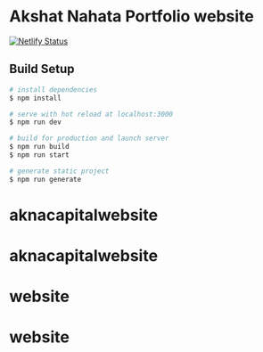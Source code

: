 # Akshat Nahata Portfolio website
[![Netlify Status](https://api.netlify.com/api/v1/badges/02469390-b370-4f56-8ae6-43c44fb4ac29/deploy-status)](https://akshatnahata.netlify.app)
## Build Setup

```bash
# install dependencies
$ npm install

# serve with hot reload at localhost:3000
$ npm run dev

# build for production and launch server
$ npm run build
$ npm run start

# generate static project
$ npm run generate
```

# aknacapitalwebsite
# aknacapitalwebsite
# website
# website
